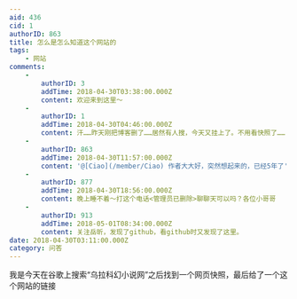 ```yaml
---
aid: 436
cid: 1
authorID: 863
title: 怎么是怎么知道这个网站的
tags:
    - 网站
comments:
    -
        authorID: 3
        addTime: 2018-04-30T03:38:00.000Z
        content: 欢迎来到这里～
    -
        authorID: 1
        addTime: 2018-04-30T04:46:00.000Z
        content: 汗……昨天刚把博客删了……居然有人搜，今天又挂上了。不用看快照了……
    -
        authorID: 863
        addTime: 2018-04-30T11:57:00.000Z
        content: '@[Ciao](/member/Ciao) 作者大大好，突然想起来的，已经5年了'
    -
        authorID: 877
        addTime: 2018-04-30T18:56:00.000Z
        content: 晚上睡不着～打这个电话‭<管理员已删除>聊聊天可以吗？各位小哥哥
    -
        authorID: 913
        addTime: 2018-05-01T08:34:00.000Z
        content: 关注岳昕，发现了github，看github时又发现了这里。
date: 2018-04-30T03:11:00.000Z
category: 问答
---
```


我是今天在谷歌上搜索“乌拉科幻小说网”之后找到一个网页快照，最后给了一个这个网站的链接

